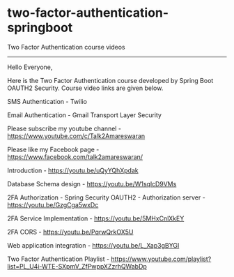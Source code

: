 # two-factor-authentication-springboot

Two Factor Authentication course videos
**********************************************
Hello Everyone,

Here is the Two Factor Authentication course developed by Spring Boot OAUTH2 Security. Course video links are given below.

SMS Authentication - Twilio

Email Authentication - Gmail Transport Layer Security

Please subscribe my youtube channel - https://www.youtube.com/c/Talk2Amareswaran

Please like my Facebook page - https://www.facebook.com/talk2amareswaran/

Introduction - https://youtu.be/uQyYQhXpdak

Database Schema design - https://youtu.be/W1sqlcD9VMs

2FA Authorization - Spring Security OAUTH2 - Authorization server - https://youtu.be/GzgCga5wxDc

2FA Service Implementation - https://youtu.be/5MHxCnlXkEY

2FA CORS - https://youtu.be/PqrwQrkOX5U

Web application integration - https://youtu.be/L_Xap3gBYGI

Two Factor Authentication Playlist - https://www.youtube.com/playlist?list=PL_U4i-WTE-SXpmV_ZfPwppXZzrhQWabDp
